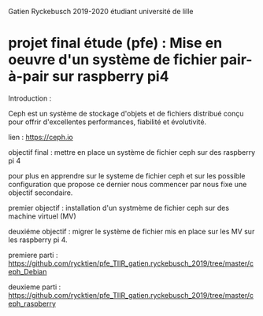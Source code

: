 Gatien Ryckebusch 2019-2020 étudiant université de lille

# projet final étude (pfe) : Mise en oeuvre d'un système de fichier pair-à-pair sur raspberry pi4


Introduction :

Ceph est un système de stockage d'objets et de fichiers distribué conçu pour offrir d'excellentes performances, fiabilité et évolutivité.

lien : https://ceph.io


objectif final : mettre en place un système de fichier ceph sur des raspberry pi 4

pour plus en apprendre sur le systeme de fichier ceph et sur les possible configuration que propose ce dernier nous commencer par nous fixe une objectif secondaire.


premier objectif : installation d'un systmème de fichier ceph sur des machine virtuel (MV)

deuxiéme objectif : migrer le système de fichier mis en place sur les MV sur les raspberry pi 4.

premiere parti : https://github.com/rycktien/pfe_TIIR_gatien.ryckebusch_2019/tree/master/ceph_Debian

deuxieme parti : https://github.com/rycktien/pfe_TIIR_gatien.ryckebusch_2019/tree/master/ceph_raspberry
